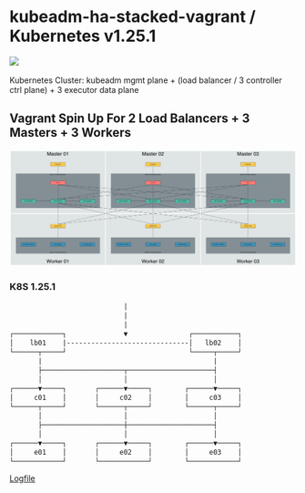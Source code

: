 # kubeadm-ha-stacked-vagrant / Kubernetes v1.25.1

![](demo800x600.gif)

Kubernetes Cluster: kubeadm mgmt plane + (load balancer / 3 controller ctrl plane) + 3 executor data plane

## Vagrant Spin Up For 2 Load Balancers + 3 Masters + 3 Workers

![](images/3x3-ha-stacked.png)

### K8S 1.25.1

```console
                            |
                            |
                            |
┌────────────┐              ▼               ┌───────────┐
│    lb01    |------------------------------│   lb02    │
└──────┬─────┘                              └─────┬─────┘
       |                                          |       
       ├────────────────────┬─────────────────────┤      
       │                    │                     │      
┌──────▼─────┐       ┌──────▼─────┐        ┌──────▼─────┐
│     c01    │       │     c02    │        │     c03    │
└──────┬─────┘       └──────┬─────┘        └──────┬─────┘
       │                    │                     │      
       ├────────────────────┼─────────────────────┤      
       │                    │                     │      
┌──────▼─────┐       ┌──────▼─────┐        ┌──────▼─────┐
│     e01    │       │     e02    │        │     e03    │
└────────────┘       └────────────┘        └────────────┘
```

[Logfile](./run.log)

